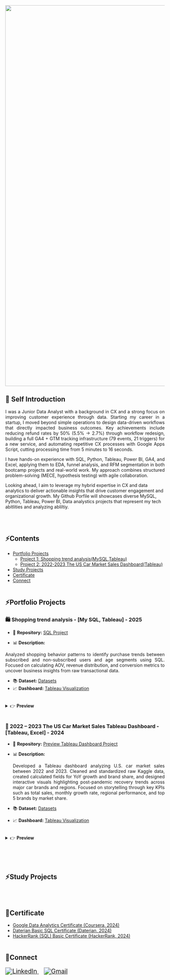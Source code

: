 <!-- Header 코드 -->
<img src="https://capsule-render.vercel.app/api?type=waving&height=300&text=Data%20Analyst%20Portfolio&fontSize=50&color=0:ADFF2F,100:7CFC00" width="1200" />

## 🤚 Self Introduction
<p align="justify"> <!-- 줄바꿈 </p> 이거랑 같이 사용 -->
I was a Junior Data Analyst with a background in CX and a strong focus on improving customer experience through data. Starting my career in a startup, I moved beyond simple operations to design data-driven workflows that directly impacted business outcomes. Key achievements include reducing refund rates by 50% (5.5% → 2.7%) through workflow redesign, building a full GA4 + GTM tracking infrastructure (79 events, 21 triggers) for a new service, and automating repetitive CX processes with Google Apps Script, cutting processing time from 5 minutes to 16 seconds.
</p>
<p align="justify">
I have hands-on experience with SQL, Python, Tableau, Power BI, GA4, and Excel, applying them to EDA, funnel analysis, and RFM segmentation in both bootcamp projects and real-world work. My approach combines structured problem-solving (MECE, hypothesis testing) with agile collaboration.
</p>
Looking ahead, I aim to leverage my hybrid expertise in CX and data analytics to deliver actionable insights that drive customer engagement and organizational growth. My Github Porfile will showcases diverse MySQL, Python, Tableau, Power BI, Data analystics projects that represent my tech abitlities and analyzing abliltiy. 
</p>

<br/><br/>



## ⚡Contents
- [Portfolio Projects](#Portfolio-Projects)
  - [Project 1: Shopping trend analysis(MySQL,Tableau)](#Shopping-trend-analysis---[My-SQL-,-Tableau]---2025)
  - [Project 2: 2022-2023 The US Car Market Sales Dashboard(Tableau)](#2022-–-2023-The-US-Car-Market-Sales-Tableau-Dashboard---[Tableau,-Excel]---2024)
- [Study Projects](#Study-Projects)
- [Certificate](#Certificate)
- [Connect](#Connect)
<br/><br/>

## ⚡Portfolio Projects 
### 🛍️ Shopping trend analysis - [My SQL, Tableau]  - 2025
- 📂 **Repository:** [SQL Project](https://github.com/JunghyeonAhn/SQL-Project-)
  
- 📊 **Description:**
<p align="justify">
 Analyzed shopping behavior patterns to identify purchase trends between subscribed and non-subscribed users and age segments using SQL. Focused on calculating AOV, revenue distribution, and conversion metrics to uncover business insights from raw transactional data.
</p>

- 📚 **Dataset:**  [Datasets](https://www.kaggle.com/datasets/iamsouravbanerjee/customer-shopping-trends-dataset/discussion?sort=hotness)
- 📈 **Dashboard:**  [Tableau Visualization](https://public.tableau.com/views/Shoppingtrendvisual-ing/ShopingTrend?:language=ko-KR&:sid=&:redirect=auth&:display_count=n&:origin=viz_share_link)
<br/>
<details>
<summary>👉 <b>Preview</b> </summary>
<img width="1686" height="1011" alt="Shoping Trend" src="https://github.com/user-attachments/assets/757b32b7-b3c8-41ef-a7f9-f05a02b84d3b" />

</details>
<br/>

### 🚗 2022 – 2023 The US Car Market Sales Tableau Dashboard - [Tableau, Excel]  - 2024 
- 📂 **Repository:** [Preview Tableau Dashboard Project](https://github.com/JunghyeonAhn/Visualizations/blob/main/assets/Tableau_USA_Car_Market/README.md)
- 📊 **Description:**
  <p align="justify">
  Developed a Tableau dashboard analyzing U.S. car market sales between 2022 and 2023. Cleaned and standardized raw Kaggle data, created calculated fields for YoY growth and brand share, and designed interactive visuals highlighting post-pandemic recovery trends across major car brands and regions. 
  Focused on storytelling through key KPIs such as total sales, monthly growth rate, regional performance, and top 5 brands by market share.
  </p>

- 📚 **Dataset:**  [Datasets](https://www.kaggle.com/datasets/missionjee/car-sales-report)
- 📈 **Dashboard:**  [Tableau Visualization](https://public.tableau.com/app/profile/jung.hyeon.ahn/viz/20222023USACarSalesDashboard/2022-2023USACarSalesTrend)
<br/>
<details>
<summary>👉 <b>Preview</b> </summary>
<b>2022 - 2023 USA Car Sales Trend</b><br/>
<img width="1799" height="1011" alt="2022 - 2023 USA Car Sales Trend" src="https://github.com/user-attachments/assets/83336646-b878-4fc8-9f8d-65ea592557ff" />
<b>Car Sales Trend by Brand</b><br/>
<img width="1799" height="1011" alt="Car Sales Trend by Brand" src="https://github.com/user-attachments/assets/7c26c660-68d9-426d-8112-20cb34a2a118" />
<b>Car Sales Trend by Car Types</b><br/>
<img width="1799" height="1011" alt="Car Sales Trend by Car Types" src="https://github.com/user-attachments/assets/e217d33b-8c56-4662-9bcf-031dd82110b8" />
<b>Car Sales Trend by Gender</b><br/>
<img width="1799" height="1011" alt="Car Sales Trend by Gender" src="https://github.com/user-attachments/assets/2d1e4205-965c-4c29-96cf-b441063d233c" />
<b>Sales Trend by Dealer Region</b><br/>
<img width="1799" height="1011" alt="Sales Trend by Dealer by Region" src="https://github.com/user-attachments/assets/1d471c6d-51e6-48ee-b5b3-63cd8fb9f265" />
  
</details>
<br/>

<br/><br/>

## ⚡Study Projects 


<br/><br/>

## 📜Certificate 
- [Google Data Analytics Certificate (Coursera, 2024)](https://github.com/JunghyeonAhn/Junghyeon_Ahn/blob/main/Google%20Data%20Analyst%20Certificate.pdf)
- [Daterian Basic SQL Certificate (Daterian, 2024)](https://github.com/JunghyeonAhn/Junghyeon_Ahn/blob/main/Daterian%20Basic%20SQL%20Certificate.png)
- [HackerRank (SQL) Basic Certificate (HackerRank, 2024)](https://github.com/JunghyeonAhn/Junghyeon_Ahn/blob/main/HakerRank%20basic%20SQL.png)
<br/><br/>

## 🤝Connect 
<p align="left" style="zoom:1.4;">
  <a href="https://www.linkedin.com/in/junghyeon-ahn/" target="_blank">
    <img src="https://img.shields.io/badge/LinkedIn-0A66C2?style=for-the-badge&logo=linkedin&logoColor=white" alt="LinkedIn"/>
  </a>
  &nbsp;&nbsp;
  <a href="https://mail.google.com/mail/?view=cm&fs=1&to=ro033026@gmail.com" target="_blank">
    <img src="https://img.shields.io/badge/Gmail-D14836?style=for-the-badge&logo=gmail&logoColor=white" alt="Gmail"/>
  </a>
</p>



<br/><br/>

<!--
**JunghyeonAhn/JunghyeonAhn** is a ✨ _special_ ✨ repository because its `README.md` (this file) appears on your GitHub profile.

Here are some ideas to get you started:

- 🔭 I’m currently working on ...
- 🌱 I’m currently learning ...
- 👯 I’m looking to collaborate on ...
- 🤔 I’m looking for help with ...
- 💬 Ask me about ...
- 📫 How to reach me: ...
- 😄 Pronouns: ...
- ⚡ Fun fact: ...
-->
